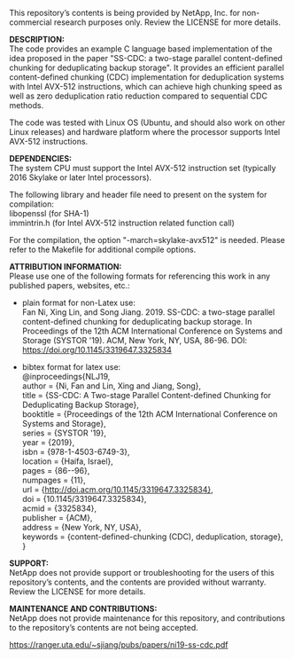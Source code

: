 This repository’s contents is being provided by NetApp, Inc. for non-commercial research purposes only. Review the LICENSE for more details.

**DESCRIPTION:**  
The code provides an example C language based implementation of the idea proposed in the paper "SS-CDC: a two-stage parallel content-defined chunking for deduplicating backup storage". It provides an efficient parallel content-defined chunking (CDC) implementation for deduplication systems with Intel AVX-512 instructions, which can achieve high chunking speed as well as zero deduplication ratio reduction compared to sequential CDC methods.  

The code was tested with Linux OS (Ubuntu, and should also work on other Linux releases) and hardware platform where the processor supports Intel AVX-512 instructions.

 
**DEPENDENCIES:**   
The system CPU must support the Intel AVX-512 instruction set (typically 2016 Skylake or later Intel processors).  
 
The following library and header file need to present on the system for compilation:   
libopenssl  (for SHA-1)   
              immintrin.h (for Intel AVX-512 instruction related function call)  
 
For the compilation,  the option "-march=skylake-avx512" is needed. Please refer to the Makefile for additional compile options.  
 
**ATTRIBUTION INFORMATION:**  
Please use one of the following formats for referencing this work in any published papers, websites, etc.: 
* plain format for non-Latex use:   
Fan Ni, Xing Lin, and Song Jiang. 2019. SS-CDC: a two-stage parallel content-defined chunking for deduplicating backup storage. In Proceedings of the 12th ACM International Conference on Systems and Storage (SYSTOR '19). ACM, New York, NY, USA, 86-96. DOI: https://doi.org/10.1145/3319647.3325834  
 
* bibtex format for latex use:   
@inproceedings{NLJ19,   
author = {Ni, Fan and Lin, Xing and Jiang, Song},   
title = {SS-CDC: A Two-stage Parallel Content-defined Chunking for Deduplicating Backup Storage},   
booktitle = {Proceedings of the 12th ACM International Conference on Systems and Storage},  
series = {SYSTOR '19},  
year = {2019},   
isbn = {978-1-4503-6749-3},   
location = {Haifa, Israel},  
pages = {86--96},   
numpages = {11},   
url = {http://doi.acm.org/10.1145/3319647.3325834},   
doi = {10.1145/3319647.3325834},   
acmid = {3325834},   
publisher = {ACM},   
address = {New York, NY, USA},   
keywords = {content-defined-chunking (CDC), deduplication, storage},   
}   
 
**SUPPORT:**   
NetApp does not provide support or troubleshooting for the users of this repository’s contents, and the contents are provided without warranty. Review the LICENSE for more details.  

**MAINTENANCE AND CONTRIBUTIONS:**   
NetApp does not provide maintenance for this repository, and contributions to the repository’s contents are not being accepted.  

https://ranger.uta.edu/~sjiang/pubs/papers/ni19-ss-cdc.pdf

